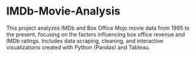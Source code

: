 # IMDb-Movie-Analysis
This project analyzes IMDb and Box Office Mojo movie data from 1995 to the present, focusing on the factors influencing box office revenue and IMDb ratings. Includes data scraping, cleaning, and interactive visualizations created with Python (Pandas) and Tableau.
